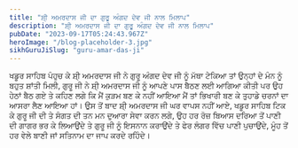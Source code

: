 ```yaml
---
title: "ਸ਼ੀ੍ ਅਮਰਦਾਸ ਜੀ ਦਾ ਗੁਰੂ ਅੰਗਦ ਦੇਵ ਜੀ ਨਾਲ ਮਿਲਾਪ"
description: "ਸ਼ੀ੍ ਅਮਰਦਾਸ ਜੀ ਦਾ ਗੁਰੂ ਅੰਗਦ ਦੇਵ ਜੀ ਨਾਲ ਮਿਲਾਪ"
pubDate: "2023-09-17T05:24:43.967Z"
heroImage: "/blog-placeholder-3.jpg"
sikhGuruJiSlug: "guru-amar-das-ji"
---
```


ਖਡੂਰ ਸਾਹਿਬ ਪੰਹੁਚ ਕੇ ਸ਼ੀ੍ ਅਮਰਦਾਸ ਜੀ ਨੇ ਗੁਰੂ ਅੰਗਦ ਦੇਵ ਜੀ ਨੂੰ ਮੱਥਾ ਟੇਕਿਆ ਤਾਂ ਉਨ੍ਹਾਂ ਦੇ ਮੰਨ ਨੂੰ ਬਹੁਤ ਸ਼ਾਂਤੀ ਮਿਲੀ, ਗੁਰੂ ਜੀ ਨੇ ਸ਼ੀ੍ ਅਮਰਦਾਸ ਜੀ ਨੂੰ ਆਪਣੇ ਪਾਸ ਬੈਠਣ ਲਈ ਆਗਿਆ ਕੀਤੀ ਪਰ ਉਹ ਹੇਠਾਂ ਬੈਠ ਗਏ ਤੇ ਕਹਿਣ ਲਗੇ ਕਿ ਮੈਂ ਕੁੜਮ ਬਣ ਕੇ ਨਹੀਂ ਆਇਆ ਮੈਂ ਤਾਂ ਭਿਖਾਰੀ ਬਣ ਕੇ ਤੁਹਾਡੇ ਚਰਨਾਂ ਦਾ ਆਸਰਾ ਲੈਣ ਆਇਆ ਹਾਂ।
ਉਸ ਤੋਂ ਬਾਦ ਸ਼ੀ੍ ਅਮਰਦਾਸ ਜੀ ਘਰ ਵਾਪਸ ਨਹੀਂ ਆਏ, ਖਡੂਰ ਸਾਹਿਬ ਟਿਕ ਕੇ ਗੁਰੂ ਜੀ ਦੀ ਤੇ ਸੰਗਤ ਦੀ ਤਨ ਮਨ ਦੁਆਰਾ ਸੇਵਾ ਕਰਨ ਲਗੇ, ਉਹ ਹਰ ਰੋਜ਼ ਬਿਆਸ ਦਰਿਆ ਤੋਂ ਪਾਣੀ ਦੀ ਗਾਗਰ ਭਰ ਕੇ ਲਿਆਉਂਦੇ ਤੇ ਗੁਰੂ ਜੀ ਨੂੰ ਇਸਨਾਨ ਕਰਾਉਂਦੇ ਤੇ ਫੇਰ ਲੰਗਰ ਵਿੱਚ ਪਾਣੀ ਪੁਚਾਉਂਦੇ, ਮੂੰਹ ਤੋਂ ਹਰ ਵੇਲੇ ਬਾਣੀ ਜਾਂ ਸਤਿਨਾਮ ਦਾ ਜਾਪ ਕਰਦੇ ਰਹਿੰਦੇ।
